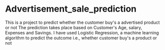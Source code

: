 # Advertisement_sale_prediction

This is a project to predict whether the customer buy's a advertised product or not
The prediction takes place based on Customer's Age, salary, Expenses and Savings.
I have used Logistic Regression, a machine learning algorithm to predict the outcome i.e., whether customer buy's a product or not
